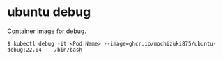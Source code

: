 # ubuntu debug
Container image for debug.

```
$ kubectl debug -it <Pod Name> --image=ghcr.io/mochizuki875/ubuntu-debug:22.04 -- /bin/bash
```
